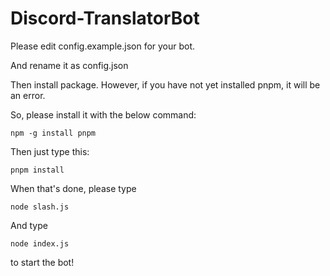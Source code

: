 # Discord-TranslatorBot

Please edit config.example.json for your bot.

And rename it as config.json

Then install package. However, if you have not yet installed pnpm, it will be an error.

So, please install it with the below command:

```
npm -g install pnpm
```

Then just type this:

```
pnpm install
```

When that's done, please type

```
node slash.js
```

And type

```
node index.js
```

to start the bot!
